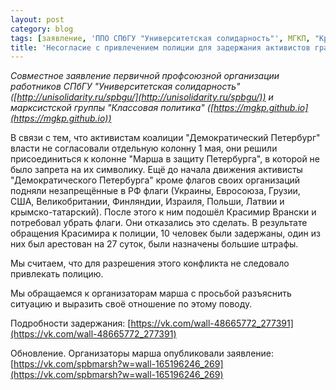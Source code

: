 ```yaml
---
layout: post
category: blog
tags: [заявление, 'ППО СПбГУ "Университетская солидарность"', МГКП, "Красимир Врански"]
title: 'Несогласие с привлечением полиции для задержания активистов градозащитником Красимиром Врански 1 мая'
---
```


*Совместное заявление первичной профсоюзной организации работников СПбГУ "Университетская солидарность" ([http://unisolidarity.ru/spbgu/](http://unisolidarity.ru/spbgu/)) и марксистской группы "Классовая политика" ([https://mgkp.github.io](https://mgkp.github.io))*

В связи с тем, что активистам коалиции "Демократический Петербург" власти не согласовали отдельную колонну 1 мая, они решили присоединиться к колонне "Марша в защиту Петербурга", в которой не было запрета на их символику. Ещё до начала движения активисты "Демократического Петербурга" кроме флагов своих организаций подняли незапрещённые в РФ флаги (Украины, Евросоюза, Грузии, США, Великобритании, Финляндии, Израиля, Польши, Латвии и крымско-татарский). После этого к ним подошёл Красимир Врански и потребовал убрать флаги. Они отказались это сделать. В результате обращения Красимира к полиции, 10 человек были задержаны, один из них был арестован на 27 суток, были назначены большие штрафы.

Мы считаем, что для разрешения этого конфликта не следовало привлекать полицию.

Мы обращаемся к организаторам марша с просьбой разъяснить ситуацию и выразить своё отношение по этому поводу.

Подробности задержания: [https://vk.com/wall-48665772_277391](https://vk.com/wall-48665772_277391)

Обновление.
Организаторы марша опубликовали заявление: [https://vk.com/spbmarsh?w=wall-165196246_269](https://vk.com/spbmarsh?w=wall-165196246_269)